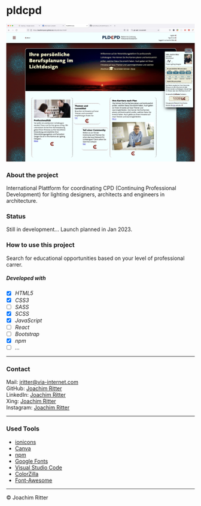 # pldcpd

![Screenshot from Project](./Infoordner/PLDCPDscreenshot.jpg)

### About the project

  International Plattform for coordinating CPD (Continuing Professional Development) for lighting designers, architects and engineers in architecture.

### Status

Still in development... Launch planned in Jan 2023.

  
### How to use this project

Search for educational opportunities based on your level of professional carrer. 

##### Developed with

- [x] _HTML5_
- [x] _CSS3_
- [ ] _SASS_
- [x] _SCSS_
- [x] _JavaScript_
- [ ] _React_
- [ ] _Bootstrap_
- [x] _npm_
- [ ] _..._

---

### Contact

Mail: <jritter@via-internet.com><br>
GitHub: [Joachim Ritter](https://github.com/KazhimRycerz)<br>
LinkedIn: [Joachim Ritter](https://www.linkedin.com/in/joachimr/)<br>
Xing: [Joachim Ritter](https://www.xing.com/profile/Joachim_Ritter19/)<br>
Instagram: [Joachim Ritter](https://www.instagram.com/ritter_joachim/)<br>


---

### Used Tools

- [ionicons](https://)
- [Canva](https://www.canva.com/)
- [npm](https://www.npmjs.com/)
- [Google Fonts](https://fonts.google.com/)
- [Visual Studio Code](https://code.visualstudio.com/)
- [ColorZilla](https://www.colorzilla.com/chrome/)
- [Font-Awesome](https://fontawesome.com/)

---

© Joachim Ritter